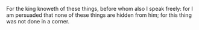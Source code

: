 For the king knoweth of these things, before whom also I speak freely: for I am persuaded that none of these things are hidden from him; for this thing was not done in a corner.

